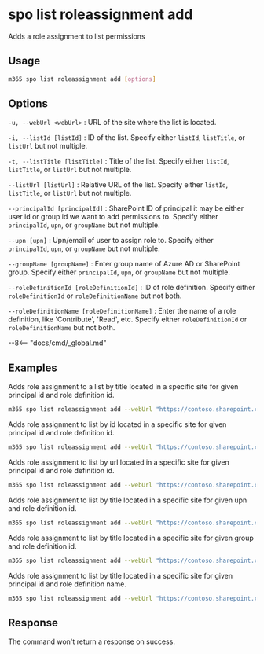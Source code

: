 # spo list roleassignment add

Adds a role assignment to list permissions

## Usage

```sh
m365 spo list roleassignment add [options]
```

## Options

`-u, --webUrl <webUrl>`
: URL of the site where the list is located.

`-i, --listId [listId]`
: ID of the list. Specify either `listId`, `listTitle`, or `listUrl` but not multiple.

`-t, --listTitle [listTitle]`
: Title of the list. Specify either `listId`, `listTitle`, or `listUrl` but not multiple.

`--listUrl [listUrl]`
: Relative URL of the list. Specify either `listId`, `listTitle`, or `listUrl` but not multiple.

`--principalId [principalId]`
: SharePoint ID of principal it may be either user id or group id we want to add permissions to. Specify either `principalId`, `upn`, or `groupName` but not multiple.

`--upn [upn]`
: Upn/email of user to assign role to. Specify either `principalId`, `upn`, or `groupName` but not multiple.

`--groupName [groupName]`
: Enter group name of Azure AD or SharePoint group. Specify either `principalId`, `upn`, or `groupName` but not multiple.

`--roleDefinitionId [roleDefinitionId]`
: ID of role definition. Specify either `roleDefinitionId` or `roleDefinitionName` but not both.

`--roleDefinitionName [roleDefinitionName]`
: Enter the name of a role definition, like 'Contribute', 'Read', etc. Specify either `roleDefinitionId` or `roleDefinitionName` but not both.

--8<-- "docs/cmd/_global.md"

## Examples

Adds role assignment to a list by title located in a specific site for given principal id and role definition id.

```sh
m365 spo list roleassignment add --webUrl "https://contoso.sharepoint.com/sites/project-x" --listTitle "someList" --principalId 11 --roleDefinitionId 1073741829
```

Adds role assignment to list by id located in a specific site for given principal id and role definition id.

```sh
m365 spo list roleassignment add --webUrl "https://contoso.sharepoint.com/sites/project-x" --listId "0CD891EF-AFCE-4E55-B836-FCE03286CCCF" --principalId 11 --roleDefinitionId 1073741829
```

Adds role assignment to list by url located in a specific site for given principal id and role definition id.

```sh
m365 spo list roleassignment add --webUrl "https://contoso.sharepoint.com/sites/project-x" --listUrl "sites/documents" --principalId 11 --roleDefinitionId 1073741829
```

Adds role assignment to list by title located in a specific site for given upn and role definition id.

```sh
m365 spo list roleassignment add --webUrl "https://contoso.sharepoint.com/sites/project-x" --listTitle "someList" --upn "someaccount@tenant.onmicrosoft.com" --roleDefinitionId 1073741829
```

Adds role assignment to list by title located in a specific site for given group and role definition id.

```sh
m365 spo list roleassignment add --webUrl "https://contoso.sharepoint.com/sites/project-x" --listTitle "someList" --groupName "someGroup" --roleDefinitionId 1073741829
```

Adds role assignment to list by title located in a specific site for given principal id and role definition name.

```sh
m365 spo list roleassignment add --webUrl "https://contoso.sharepoint.com/sites/project-x" --listTitle "someList" --principalId 11 --roleDefinitionName "Full Control"
```

## Response

The command won't return a response on success.
